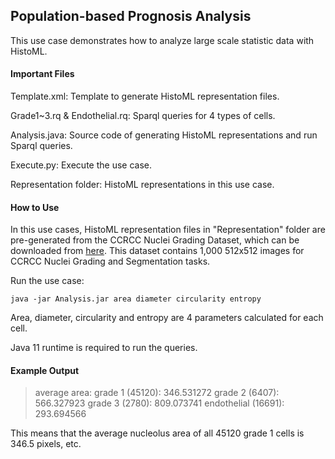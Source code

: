 ## Population-based Prognosis Analysis

This use case demonstrates how to analyze large scale statistic data with HistoML.

#### Important Files

Template.xml: Template to generate HistoML representation files.

Grade1~3.rq & Endothelial.rq: Sparql queries for 4 types of cells.

Analysis.java: Source code of generating HistoML representations and run Sparql queries.

Execute.py: Execute the use case.

Representation folder: HistoML representations in this use case.

#### How to Use

In this use cases, HistoML representation files in "Representation" folder are pre-generated from the CCRCC Nuclei Grading Dataset, which can be downloaded from [here](https://dataset.chenli.group/home/ccrcc-grading). This dataset contains 1,000 512x512 images for CCRCC Nuclei Grading and Segmentation tasks.

Run the use case:

```shell
java -jar Analysis.jar area diameter circularity entropy
```

Area, diameter, circularity and entropy are 4 parameters calculated for each cell.

Java 11 runtime is required to run the queries.

#### Example Output

> average area:
> grade 1 (45120): 346.531272
> grade 2 (6407): 566.327923
> grade 3 (2780): 809.073741
> endothelial (16691): 293.694566

This means that the average nucleolus area of all 45120 grade 1 cells is 346.5 pixels, etc.


